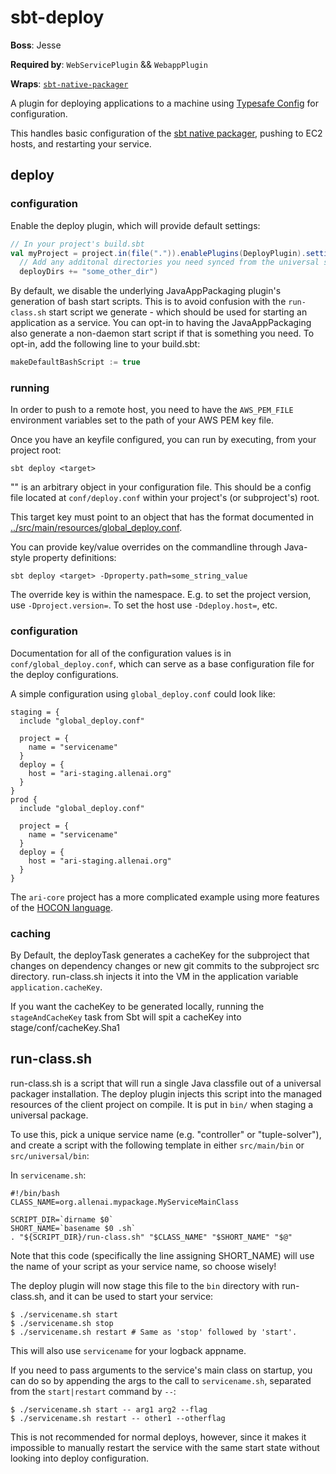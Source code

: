 sbt-deploy
====================

**Boss**: Jesse

**Required by**: `WebServicePlugin` && `WebappPlugin`

**Wraps**: [`sbt-native-packager`](https://github.com/sbt/sbt-native-packager)

A plugin for deploying applications to a machine using [Typesafe Config](https://github.com/typesafehub/config) for
configuration.

This handles basic configuration of the [sbt native packager](https://github.com/sbt/sbt-native-packager),
pushing to EC2 hosts, and restarting your service.

deploy
------

### configuration
Enable the deploy plugin, which will provide default settings:
```scala
// In your project's build.sbt
val myProject = project.in(file(".")).enablePlugins(DeployPlugin).settings(
  // Add any additonal directories you need synced from the universal staging dir
  deployDirs += "some_other_dir")
```

By default, we disable the underlying JavaAppPackaging plugin's generation of bash
start scripts. This is to avoid confusion with the `run-class.sh` start script
we generate - which should be used for starting an application as a service. You can opt-in
to having the JavaAppPackaging also generate a non-daemon start script if that is something
you need. To opt-in, add the following line to your build.sbt:

```scala
makeDefaultBashScript := true
```

### running
In order to push to a remote host, you need to have the `AWS_PEM_FILE` environment variables set to
the path of your AWS PEM key file.

Once you have an keyfile configured, you can run by executing, from your project root:

    sbt deploy <target>

"<target>" is an arbitrary object in your configuration file. This should be a config file located
at `conf/deploy.conf` within your project's (or subproject's) root.

This target key must point to an object that has the format documented in
[../src/main/resources/global_deploy.conf](https://github.com/allenai/sbt-plugins/blob/master/src/main/resources/global_deploy.conf).

You can provide key/value overrides on the commandline through Java-style property definitions:

    sbt deploy <target> -Dproperty.path=some_string_value

The override key is within the <target> namespace.  E.g. to set the project version, use `-Dproject.version=`. To set the host use `-Ddeploy.host=`, etc.

### configuration
Documentation for all of the configuration values is in `conf/global_deploy.conf`, which can serve as a base
configuration file for the deploy configurations.

A simple configuration using `global_deploy.conf` could look like:

    staging = {
      include "global_deploy.conf"

      project = {
        name = "servicename"
      }
      deploy = {
        host = "ari-staging.allenai.org"
      }
    }
    prod {
      include "global_deploy.conf"

      project = {
        name = "servicename"
      }
      deploy = {
        host = "ari-staging.allenai.org"
      }
    }

The `ari-core` project has a more complicated example using more features of the [HOCON language](https://github.com/typesafehub/config/blob/master/HOCON.md).

### caching
By Default, the deployTask generates a cacheKey for the subproject that changes on dependency changes or new git commits to the subproject src directory.
run-class.sh injects it into the VM in the application variable `application.cacheKey`.

If you want the cacheKey to be generated locally, running the `stageAndCacheKey` task from Sbt will spit a cacheKey into stage/conf/cacheKey.Sha1

run-class.sh
------------

run-class.sh is a script that will run a single Java classfile out of a
universal packager installation.  The deploy plugin injects this script
into the managed resources of the client project on compile.  It is put in
`bin/` when staging a universal package.

To use this, pick a unique service name (e.g. "controller" or "tuple-solver"),
and create a script with the following template in either `src/main/bin` or `src/universal/bin`:

In `servicename.sh`:

    #!/bin/bash
    CLASS_NAME=org.allenai.mypackage.MyServiceMainClass

    SCRIPT_DIR=`dirname $0`
    SHORT_NAME=`basename $0 .sh`
    . "${SCRIPT_DIR}/run-class.sh" "$CLASS_NAME" "$SHORT_NAME" "$@"

Note that this code (specifically the line assigning SHORT_NAME) will use the
name of your script as your service name, so choose wisely!

The deploy plugin will now stage this file to the `bin` directory with run-class.sh, and it can be used to start your service:

    $ ./servicename.sh start
    $ ./servicename.sh stop
    $ ./servicename.sh restart # Same as 'stop' followed by 'start'.

This will also use `servicename` for your logback appname.

If you need to pass arguments to the service's main class on startup, you can do so by appending
the args to the call to `servicename.sh`, separated from the `start|restart` command by `--`:

    $ ./servicename.sh start -- arg1 arg2 --flag
    $ ./servicename.sh restart -- other1 --otherflag

This is not recommended for normal deploys, however, since it makes it impossible to manually
restart the service with the same start state without looking into deploy configuration.

